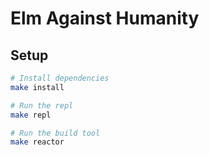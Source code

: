 Elm Against Humanity
====================

## Setup

```sh
# Install dependencies
make install

# Run the repl
make repl

# Run the build tool
make reactor
```
